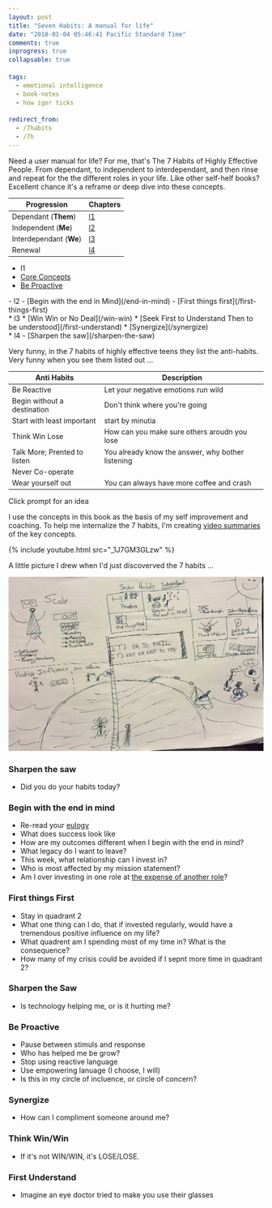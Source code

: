 ```yaml
---
layout: post
title: "Seven Habits: A manual for life"
date: "2018-01-04 05:46:41 Pacific Standard Time"
comments: true
inprogress: true
collapsable: true

tags:
  - emotional intelligence
  - book-notes
  - how igor ticks

redirect_from:
  - /7habits
  - /7h
---
```


Need a user manual for life? For me, that's The 7 Habits of Highly Effective People. From dependant, to independent to interdependant, and then rinse and repeat for the the different roles in your life. Like other self-helf books? Excellent chance it's a reframe or deep dive into these concepts.

| Progression             | Chapters |
| ----------------------- | -------- |
| Dependant (**Them**)    | [l1](l1) |
| Independent (**Me**)    | [l2](l2) |
| Interdependant (**We**) | [l3](l3) |
| Renewal                 | [l4](l4) |

- l1
- [Core Concepts](/7h-c0)
- [Be Proactive](/be-proactive)

<div/>
- l2
- [Begin with the end in Mind](/end-in-mind)
- [First things first](/first-things-first)

<div/>
* l3
* [Win Win or No Deal](/win-win)
* [Seek First to Understand Then to be understood](/first-understand)
* [Synergize](/synergize)

<div/>
* l4
- [Sharpen the saw](/sharpen-the-saw)

Very funny, in the 7 habits of highly effective teens they list the anti-habits. Very funny when you see them listed out ...

| Anti Habits                  | Description                                       |
| ---------------------------- | ------------------------------------------------- |
| Be Reactive                  | Let your negative emotions run wild               |
| Begin without a destination  | Don't think where you're going                    |
| Start with least important   | start by minutia                                  |
| Think Win Lose               | How can you make sure others aroudn you lose      |
| Talk More; Prented to listen | You already know the answer, why bother listening |
| Never Co-operate             |                                                   |
| Wear yourself out            | You can always have more coffee and crash         |

<div class="alert alert-primary" id="sunburst_text">
    Click prompt for an idea
</div>

<div id="sunburst_text">
</div>

<div id="sunburst">
</div>

<script type=module>
    import { load_7_habits } from '/assets/js/page-loader.js'
    defer(load_7_habits)
</script>

I use the concepts in this book as the basis of my self improvement and coaching. To help me internalize the 7 habits, I'm creating [video summaries](https://www.youtube.com/watch?v=_1J7GM3GLzw&list=PLJveOxX-mxxCl4YDfHMyNzMmWUMFxgC1n) of the key concepts.

{% include youtube.html src="_1J7GM3GLzw" %}

A little picture I drew when I'd just discoverved the 7 habits ...

![igor_life_infographic](/images/igor-life-infographic.jpg)

### Sharpen the saw

- Did you do your habits today?

### Begin with the end in mind

- Re-read your [eulogy](/eulogy)
- What does success look like
- How are my outcomes different when I begin with the end in mind?
- What legacy do I want to leave?
- This week, what relationship can I invest in?
- Who is most affected by my mission statement?
- Am I over investing in one role at [the expense of another role](/balance)?

### First things First

- Stay in quadrant 2
- What one thing can I do, that if invested regularly, would have a tremendous positive influence on my life?
- What quadrent am I spending most of my time in? What is the consequence?
- How many of my crisis could be avoided if I sepnt more time in quadrant 2?

### Sharpen the Saw

- Is technology helping me, or is it hurting me?

### Be Proactive

- Pause between stimuls and response
- Who has helped me be grow?
- Stop using reactive language
- Use empowering lanuage (I choose, I will)
- Is this in my circle of incluence, or circle of concern?

### Synergize

- How can I compliment someone around me?

### Think Win/Win

- If it's not WIN/WIN, it's LOSE/LOSE.

### First Understand

- Imagine an eye doctor tried to make you use their glasses
